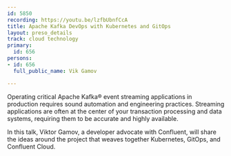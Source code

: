 ```yaml
---
id: 5850
recording: https://youtu.be/lzfbUbnfCcA 
title: Apache Kafka DevOps with Kubernetes and GitOps
layout: preso_details
track: cloud technology
primary:
  id: 656
persons:
- id: 656
  full_public_name: Vik Gamov

---
```

Operating critical Apache Kafka® event streaming applications in production requires sound automation and engineering practices. 
Streaming applications are often at the center of your transaction processing and data systems, requiring them to be accurate and highly available.

In this talk, Viktor Gamov, a developer advocate with Confluent, will share the ideas around the project that weaves together Kubernetes, GitOps, and Confluent Cloud. 
